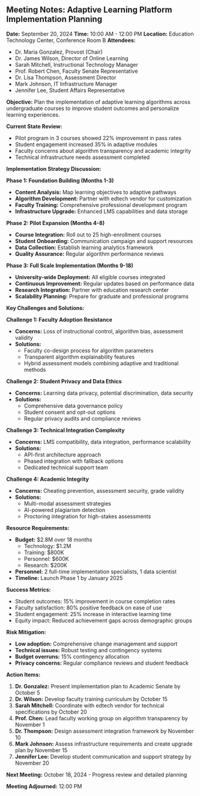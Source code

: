 ## Meeting Notes: Adaptive Learning Platform Implementation Planning

**Date:** September 20, 2024
**Time:** 10:00 AM - 12:00 PM
**Location:** Education Technology Center, Conference Room B
**Attendees:**
- Dr. Maria Gonzalez, Provost (Chair)
- Dr. James Wilson, Director of Online Learning
- Sarah Mitchell, Instructional Technology Manager
- Prof. Robert Chen, Faculty Senate Representative
- Dr. Lisa Thompson, Assessment Director
- Mark Johnson, IT Infrastructure Manager
- Jennifer Lee, Student Affairs Representative

**Objective:** Plan the implementation of adaptive learning algorithms across undergraduate courses to improve student outcomes and personalize learning experiences.

**Current State Review:**
- Pilot program in 3 courses showed 22% improvement in pass rates
- Student engagement increased 35% in adaptive modules
- Faculty concerns about algorithm transparency and academic integrity
- Technical infrastructure needs assessment completed

**Implementation Strategy Discussion:**

**Phase 1: Foundation Building (Months 1-3)**
- **Content Analysis:** Map learning objectives to adaptive pathways
- **Algorithm Development:** Partner with edtech vendor for customization
- **Faculty Training:** Comprehensive professional development program
- **Infrastructure Upgrade:** Enhanced LMS capabilities and data storage

**Phase 2: Pilot Expansion (Months 4-8)**
- **Course Integration:** Roll out to 25 high-enrollment courses
- **Student Onboarding:** Communication campaign and support resources
- **Data Collection:** Establish learning analytics framework
- **Quality Assurance:** Regular algorithm performance reviews

**Phase 3: Full Scale Implementation (Months 9-18)**
- **University-wide Deployment:** All eligible courses integrated
- **Continuous Improvement:** Regular updates based on performance data
- **Research Integration:** Partner with education research center
- **Scalability Planning:** Prepare for graduate and professional programs

**Key Challenges and Solutions:**

**Challenge 1: Faculty Adoption Resistance**
- **Concerns:** Loss of instructional control, algorithm bias, assessment validity
- **Solutions:**
  - Faculty co-design process for algorithm parameters
  - Transparent algorithm explainability features
  - Hybrid assessment models combining adaptive and traditional methods

**Challenge 2: Student Privacy and Data Ethics**
- **Concerns:** Learning data privacy, potential discrimination, data security
- **Solutions:**
  - Comprehensive data governance policy
  - Student consent and opt-out options
  - Regular privacy audits and compliance reviews

**Challenge 3: Technical Integration Complexity**
- **Concerns:** LMS compatibility, data integration, performance scalability
- **Solutions:**
  - API-first architecture approach
  - Phased integration with fallback options
  - Dedicated technical support team

**Challenge 4: Academic Integrity**
- **Concerns:** Cheating prevention, assessment security, grade validity
- **Solutions:**
  - Multi-modal assessment strategies
  - AI-powered plagiarism detection
  - Proctoring integration for high-stakes assessments

**Resource Requirements:**
- **Budget:** $2.8M over 18 months
  - Technology: $1.2M
  - Training: $800K
  - Personnel: $600K
  - Research: $200K
- **Personnel:** 2 full-time implementation specialists, 1 data scientist
- **Timeline:** Launch Phase 1 by January 2025

**Success Metrics:**
- Student outcomes: 15% improvement in course completion rates
- Faculty satisfaction: 80% positive feedback on ease of use
- Student engagement: 25% increase in interactive learning time
- Equity impact: Reduced achievement gaps across demographic groups

**Risk Mitigation:**
- **Low adoption:** Comprehensive change management and support
- **Technical issues:** Robust testing and contingency systems
- **Budget overruns:** 15% contingency allocation
- **Privacy concerns:** Regular compliance reviews and student feedback

**Action Items:**
1. **Dr. Gonzalez:** Present implementation plan to Academic Senate by October 5
2. **Dr. Wilson:** Develop faculty training curriculum by October 15
3. **Sarah Mitchell:** Coordinate with edtech vendor for technical specifications by October 20
4. **Prof. Chen:** Lead faculty working group on algorithm transparency by November 1
5. **Dr. Thompson:** Design assessment integration framework by November 10
6. **Mark Johnson:** Assess infrastructure requirements and create upgrade plan by November 15
7. **Jennifer Lee:** Develop student communication and support strategy by November 20

**Next Meeting:** October 18, 2024 - Progress review and detailed planning

**Meeting Adjourned:** 12:00 PM
